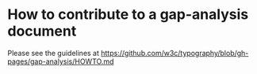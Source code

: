 # How to contribute to a gap-analysis document

Please see the guidelines at https://github.com/w3c/typography/blob/gh-pages/gap-analysis/HOWTO.md
